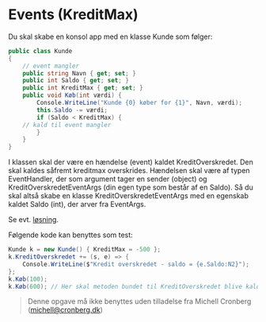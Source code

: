 ﻿# Events (KreditMax)

Du skal skabe en konsol app med en klasse Kunde som følger:

```csharp
public class Kunde
{
    // event mangler
    public string Navn { get; set; }
    public int Saldo { get; set; }
    public int KreditMax { get; set; }
    public void Køb(int værdi) {
        Console.WriteLine("Kunde {0} køber for {1}", Navn, værdi);
        this.Saldo -= værdi;
        if (Saldo < KreditMax) {
	// kald til event mangler
        }
    }
}
```

I klassen skal der være en hændelse (event) kaldet KreditOverskredet. 
Den skal kaldes såfremt kreditmax overskrides. 
Hændelsen skal være af typen EventHandler<KreditOverskredetEventArgs>, der som argument tager en sender (object) og KreditOverskredetEventArgs (din egen type som består af en Saldo). 
Så du skal altså skabe en klasse KreditOverskredetEventArgs med en egenskab kaldet Saldo (int), der arver fra EventArgs.

Se evt. [løsning](https://github.com/devcronberg/undervisning-cs-opgaver/blob/master/events-kreditmax/Program.cs).

Følgende kode kan benyttes som test:

```csharp
Kunde k = new Kunde() { KreditMax = -500 };
k.KreditOverskredet += (s, e) => {
    Console.WriteLine($"Kredit overskredet - saldo = {e.Saldo:N2}");
};
k.Køb(100);
k.Køb(600);	// Her skal metoden bundet til KreditOverskredet blive kaldt automatisk
```
<!-- footerstart -->
> Denne opgave må ikke benyttes uden tilladelse fra Michell Cronberg (michell@cronberg.dk)
<!-- footerslut -->
